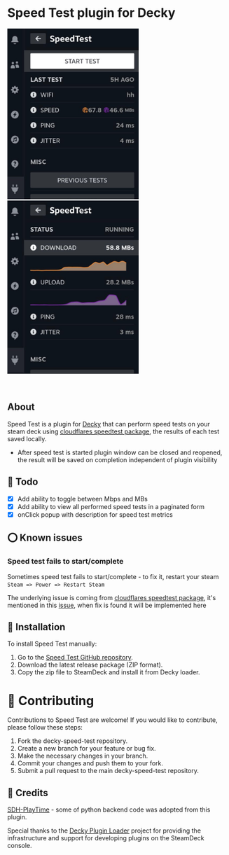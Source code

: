 # Speed Test plugin for Decky

<p float="left">
  
<img src="https://github.com/maslomeister/decky-speed-test/blob/main/assets/plugin1.jpg?raw=true" width="300" />
<img src="https://github.com/maslomeister/decky-speed-test/blob/main/assets/plugin2.jpg?raw=true" width="300" />

</p>

<img src="" width="600" />

## About

Speed Test is a plugin for [Decky](https://github.com/SteamDeckHomebrew/decky-loader) that can perform speed tests on your steam deck using [cloudflares speedtest package](https://github.com/cloudflare/speedtest), the results of each test saved locally.

- After speed test is started plugin window can be closed and reopened, the result will be saved on completion independent of plugin visibility

## 💪 Todo

- [x] Add ability to toggle between Mbps and MBs
- [x] Add ability to view all performed speed tests in a paginated form
- [x] onClick popup with description for speed test metrics

## ⭕️ Known issues

### Speed test fails to start/complete

Sometimes speed test fails to start/complete - to fix it, restart your steam
`Steam => Power => Restart Steam`

The underlying issue is coming from [cloudflares speedtest package](https://github.com/cloudflare/speedtest), it's mentioned in this [issue](https://github.com/cloudflare/speedtest/issues/36), when fix is found it will be implemented here

## 💾 Installation

To install Speed Test manually:

1. Go to the [Speed Test GitHub repository](https://github.com/maslomeister/decky-speed-test).
2. Download the latest release package (ZIP format).
3. Copy the zip file to SteamDeck and install it from Decky loader.

# 🤝 Contributing

Contributions to Speed Test are welcome! If you would like to contribute, please follow these steps:

1. Fork the decky-speed-test repository.
2. Create a new branch for your feature or bug fix.
3. Make the necessary changes in your branch.
4. Commit your changes and push them to your fork.
5. Submit a pull request to the main decky-speed-test repository.

## 📜 Credits

[SDH-PlayTime](https://github.com/ma3a/SDH-PlayTime) - some of python backend code was adopted from this plugin.

Special thanks to the [Decky Plugin Loader](https://github.com/SteamDeckHomebrew/decky-loader) project for providing the infrastructure and support for developing plugins on the SteamDeck console.
